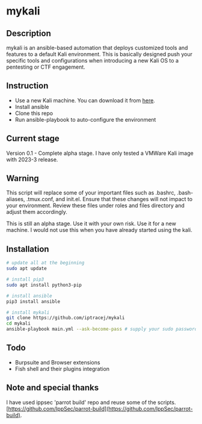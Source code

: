 # mykali 

## Description

mykali is an ansible-based automation that deploys customized tools and features to a default Kali environment. This is basically designed push your specific tools and configurations when introducing a new Kali OS to a pentesting or CTF engagement. 

## Instruction

- Use a new Kali machine. You can download it from [here](https://www.kali.org/get-kali/#kali-platforms). 
- Install ansible
- Clone this repo
- Run ansible-playbook to auto-configure the environment

## Current stage

Version 0.1 - Complete alpha stage. I have only tested a VMWare Kali image with 2023-3 release. 

## Warning
This script will replace some of your important files such as .bashrc, .bash-aliases, .tmux.conf, and init.el. Ensure that these changes will not impact to your environment. Review these files under roles and files directory and adjust them accordingly. 

This is still an alpha stage. Use it with your own risk. Use it for a new machine. I would not use this when you have already started using the kali.  

## Installation

```bash
# update all at the beginning
sudo apt update 

# install pip3 
sudo apt install python3-pip  

# install ansible
pip3 install ansible 

# install mykali
git clone https://github.com/iptracej/mykali
cd mykali
ansible-playbook main.yml --ask-become-pass # supply your sudo password
```

## Todo

- Burpsuite and Browser extensions
- Fish shell and their plugins integration 

## Note and special thanks

I have used ippsec 'parrot build' repo and reuse some of the scripts. [https://github.com/IppSec/parrot-build](https://github.com/IppSec/parrot-build). 


